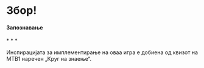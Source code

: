 ﻿Збор!
============
   
<h4> Запознавање </h4>
* * *
<p> Инспирацијата за имплементирање на оваа игра е добиена од квизот на МТВ1 наречен „Круг на знаење“. </p>
